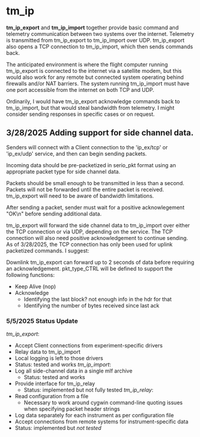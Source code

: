 # tm_ip

**tm_ip_export** and **tm_ip_import** together provide basic
command and telemetry communication between two systems over
the internet. Telemetry is transmitted from tm_ip_export to
tm_ip_import over UDP. tm_ip_export also opens a TCP connection
to tm_ip_import, which then sends commands back.

The anticipated environment is where the flight computer running
tm_ip_export is connected to the internet via a satellite modem,
but this would also work for any remote but connected system
operating behind firewalls and/or NAT barriers. The system
running tm_ip_import must have one port accessible from the
internet on both TCP and UDP.

Ordinarily, I would have tm_ip_export acknowledge commands back
to tm_ip_import, but that would steal bandwidth from telemetry.
I might consider sending responses in specific cases or on
request.

## 3/28/2025 Adding support for side channel data.

Senders will connect with a Client connection to the 'ip_ex/tcp' or
'ip_ex/udp' service, and then can begin sending packets.

Incoming data should be pre-packetized in serio_pkt format using
an appropriate packet type for side channel data.

Packets should be small enough to be transmitted in less than a
second. Packets will not be forwarded until the entire packet is
received. tm_ip_export will need to be aware of bandwidth
limitations.

After sending a packet, sender must wait for a positive
acknowlegement "OK\n" before sending additional data.

tm_ip_export will forward the side channel data to tm_ip_import
over either the TCP connection or via UDP, depending on the
service. The TCP connection will also need positive acknowledgement
to continue sending. As of 3/28/2025, the TCP connection has only
been used for uplink packetized commands. I suggest:

Downlink tm_ip_export can forward up to 2 seconds of data before
requiring an acknowledgement. pkt_type_CTRL will be defined to
support the following functions:
  - Keep Alive (nop)
  - Acknowledge
    - Identifying the last block? not enough info in the hdr for that
    - Identifying the number of bytes received since last ack

### 5/5/2025 Status Update

*tm_ip_export*:
  - Accept Client connections from experiment-specific drivers
  - Relay data to tm_ip_import
  - Local logging is left to those drivers
  - Status: tested and works
*tm_ip_import*:
  - Log all side-channel data in a single mlf archive
    - Status: tested and works
  - Provide interface for tm_ip_relay
    - Status: implemented but not fully tested
*tm_ip_relay*:
  - Read configuration from a file
    - Necessary to work around cygwin command-line quoting issues when
      specifying packet header strings
  - Log data separately for each instrument as per configuration file
  - Accept connections from remote systems for instrument-specific data
  - Status: implemented but *not tested*
